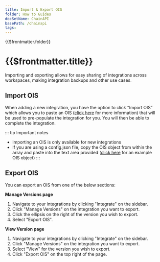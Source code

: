 ```yaml
---
title: Import & Export OIS
folder: How to Guides
docSetName: ChainAPI
basePath: /chainapi
tags:
---
```


<TitleSpan>{{$frontmatter.folder}}</TitleSpan>

# {{$frontmatter.title}}

<TocHeader />
<TOC class="table-of-contents" :include-level="[2,3]" />

Importing and exporting allows for easy sharing of integrations
across workspaces, making integration backups and other use cases.

## Import OIS

When adding a new integration, you have the option to click “Import OIS” which allows you to paste an OIS
([click here](https://docs.api3.org/ois/latest/) for more information) that will be used to pre-populate the integration for you. You will then be able to
complete the integration.

::: tip Important notes
- Importing an OIS is only available for new integrations
- If you are using a config.json file, copy the OIS object from within the array and paste
into the text area provided ([click here](https://docs.api3.org/ois/latest/example.html) for an example OIS object)
:::

## Export OIS

You can export an OIS from one of the below sections:

**Manage Versions page**
1. Navigate to your integrations by clicking "Integrate" on the sidebar.
2. Click "Manage Versions" on the integration you
   want to export.
3. Click the ellipsis on the right of the version you wish
   to export.
4. Select "Export OIS".

**View Version page**
1. Navigate to your integrations by clicking "Integrate" on    the sidebar.
2. Click "Manage Versions" on the integration you
   want to export.
3. Select "View" for the version you wish to export.
4. Click "Export OIS" on the top right of the page.